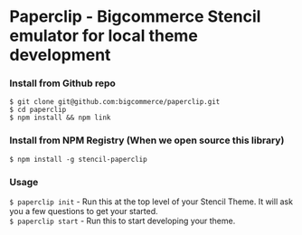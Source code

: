 # Paperclip - Bigcommerce Stencil emulator for local theme development

### Install from Github repo

```shell
$ git clone git@github.com:bigcommerce/paperclip.git
$ cd paperclip
$ npm install && npm link
```

### Install from NPM Registry (When we open source this library)

`$ npm install -g stencil-paperclip`

### Usage

`$ paperclip init` - Run this at the top level of your Stencil Theme.  It will ask you a few questions to get your started.  
`$ paperclip start` - Run this to start developing your theme.
